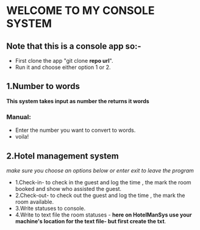 ﻿# WELCOME TO MY CONSOLE SYSTEM

## Note that this is a console app so:-
- First clone the app "git clone **repo url**".
- Run it and choose either option 1 or 2.

## 1.Number to words

**This system takes input as number the  returns it words**

### Manual:

- Enter the number you want to convert to words.
- voila!

## 2.Hotel management system

*make sure you choose an options below or enter exit to leave the program*


- 1.Check-in- to check in the guest and log the time , the mark the room booked and show who assisted the guest.
- 2.Check-out- to check out the guest and log the time , the mark the room available.
- 3.Write statuses to console.
- 4.Write to text file the room statuses - **here on HotelManSys use your machine's location for the text file- but first create the txt**.
